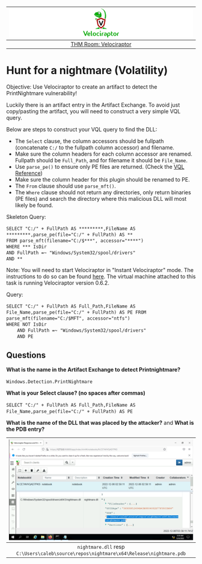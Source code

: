 | ![Velociraptor](../../_static/images/velociraptor-room-banner.png)
|:--:|
| [THM Room: Velociraptor](https://tryhackme.com/room/velociraptorhp) |

# Hunt for a nightmare (Volatility)

Objective: Use Velociraptor to create an artifact to detect the PrintNightmare vulnerability!

Luckily there is an artifact entry in the Artifact Exchange. To avoid just copy/pasting the artifact, you will need to construct a very simple VQL query. 

Below are steps to construct your VQL query to find the DLL: 

* The `Select` clause, the column accessors should be fullpath (concatenate `C:/` to the fullpath column accessor) and filename. 
* Make sure the column headers for each column accessor are renamed. Fullpath should be `Full_Path`, and for filename it should be `File_Name`.
* Use `parse_pe()` to ensure only PE files are returned. (Check the [VQL Reference](https://docs.velociraptor.app/vql_reference/)) 
* Make sure the column header for this plugin should be renamed to PE. 
* The `From` clause should use `parse_mft()`.
* The `Where` clause should not return any directories, only return binaries (PE files) and search the directory where this malicious DLL will most likely be found.

Skeleton Query:

    SELECT "C:/" + FullPath AS *********,FileName AS *********,parse_pe(file="C:/" + FullPath) AS **
    FROM parse_mft(filename="C:/$***", accessor="****")
    WHERE *** IsDir
    AND FullPath =~ "Windows/System32/spool/drivers"
    AND **

Note: You will need to start Velociraptor in "Instant Velociraptor" mode. The instructions to do so can be found 
[here](https://docs.velociraptor.app/docs/deployment/#instant-velociraptor). The virtual machine attached to this 
task is running Velociraptor version 0.6.2.

Query:

    SELECT "C:/" + FullPath AS Full_Path,FileName AS File_Name,parse_pe(file="C:/" + FullPath) AS PE FROM parse_mft(filename="C:/$MFT", accessor="ntfs")
    WHERE NOT IsDir
        AND FullPath =~ "Windows/System32/spool/drivers"
        AND PE

## Questions

**What is the name in the Artifact Exchange to detect Printnightmare?**

`Windows.Detection.PrintNightmare`

**What is your Select clause? (no spaces after commas)**

`SELECT "C:/" + FullPath AS Full_Path,FileName AS File_Name,parse_pe(file="C:/" + FullPath) AS PE`

**What is the name of the DLL that was  placed by the attacker?** and **What is the PDB entry?**

| ![Velociraptor nightmare](../../_static/images/velociraptor-nightmare.png)
|:--:|
| `nightmare.dll` resp `C:\Users\caleb\source\repos\nightmare\x64\Release\nightmare.pdb` |

